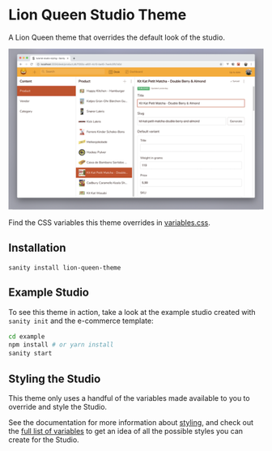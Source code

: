 # Lion Queen Studio Theme

A Lion Queen theme that overrides the default look of the studio.

![Screenshot of the Lion Queen theme](.github/lion-queen-theme.png)

Find the CSS variables this theme overrides in [variables.css](./src/variables.css).

## Installation

```
sanity install lion-queen-theme
```

## Example Studio

To see this theme in action, take a look at the example studio created with `sanity init` and the e-commerce template:

```bash
cd example
npm install # or yarn install
sanity start
```

## Styling the Studio

This theme only uses a handful of the variables made available to you to override and style the Studio. 

See the documentation for more information about [styling](https://www.sanity.io/docs/styling), and check out the [full list of variables](https://github.com/sanity-io/sanity/tree/master/packages/%40sanity/base/src/styles/variables) to get an idea of all the possible styles you can create for the Studio.
